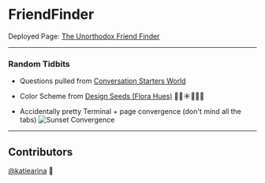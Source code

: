 # FriendFinder

Deployed Page: [The Unorthodox Friend Finder](https://throbbing-glitter-85878.herokuapp.com/ "The Unorthodox Friend Finder (https://throbbing-glitter-85878.herokuapp.com/)")

---

### Random Tidbits

+ Questions pulled from [Conversation Starters World](https://conversationstartersworld.com/would-you-rather-questions/)

+ Color Scheme from [Design Seeds (Flora Hues)](https://www.design-seeds.com/in-nature/flora/flora-hues-41/)
:shell::cat::sunny::crystal_ball::space_invader::melon:

+ Accidentally pretty Terminal + page convergence (don't mind all the tabs)
![Sunset Convergence](https://cloud.githubusercontent.com/assets/22947371/26040343/7604e900-38f2-11e7-886c-c5fda531eb84.png "Sunset Convergence")

---

## Contributors
[@katiearina](https://github.com/katiearina/) :hibiscus: